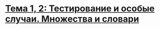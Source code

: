 # [Тема 1, 2: Тестирование и особые случаи. Множества и словари](https://contest.yandex.ru/contest/80939/problems/)
